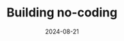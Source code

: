 ---
date: "2024-08-21"
event: "Lavida Loca Tech Day"
eventLink: ""
location: "Online"
title: "Building no-coding"
talkLink: ""
published: true
--- 